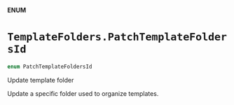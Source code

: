 **ENUM**

# `TemplateFolders.PatchTemplateFoldersId`

```swift
enum PatchTemplateFoldersId
```

Update template folder

Update a specific folder used to organize templates.
